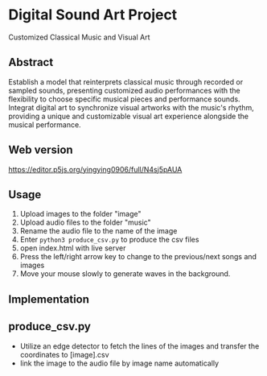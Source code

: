 # Digital Sound Art Project
Customized Classical Music and Visual Art


## Abstract
Establish a model that reinterprets classical music through recorded or sampled sounds, presenting customized audio performances with the flexibility to choose specific musical pieces and performance sounds. Integrat digital art to synchronize visual artworks with the music's rhythm, providing a unique and customizable visual art experience alongside the musical performance.

## Web version

https://editor.p5js.org/yingying0906/full/N4sj5pAUA

## Usage

1. Upload images to the folder "image"
2. Upload audio files to the folder "music"
3. Rename the audio file to the name of the image
4. Enter `python3 produce_csv.py` to produce the csv files
5. open index.html with live server
6. Press the left/right arrow key to change to the previous/next songs and images
7. Move your mouse slowly to generate waves in the background.

## Implementation

## produce_csv.py

- Utilize an edge detector to fetch the lines of the images and transfer the coordinates to [image].csv
- link the image to the audio file by image name automatically
